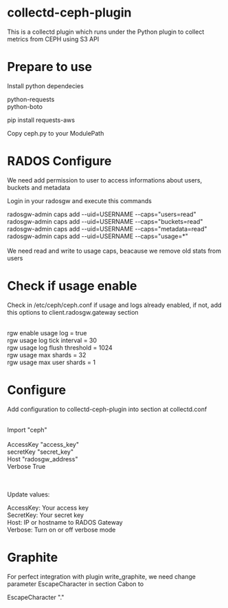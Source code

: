 collectd-ceph-plugin
====================

This is a collectd plugin which runs under the Python plugin to collect metrics from CEPH using S3 API


Prepare to use
==============
Install python dependecies

python-requests<br>
python-boto

pip install requests-aws

Copy ceph.py to your ModulePath


RADOS Configure
======================

We need add permission to user to access informations about users, buckets and metadata

Login in your radosgw and execute this commands

radosgw-admin caps add --uid=USERNAME --caps="users=read"<br>
radosgw-admin caps add --uid=USERNAME --caps="buckets=read"<br>
radosgw-admin caps add --uid=USERNAME --caps="metadata=read"<br>
radosgw-admin caps add --uid=USERNAME --caps="usage=*"<br>
<br>
We need read and write to usage caps, beacause we remove old stats from users


Check if usage enable
=====================

Check in /etc/ceph/ceph.conf if usage and logs already enabled, if not, add this options to client.radosgw.gateway section<br><br>

rgw enable usage log = true<br>
rgw usage log tick interval = 30<br>
rgw usage log flush threshold = 1024<br>
rgw usage max shards = 32<br>
rgw usage max user shards = 1<br>


Configure
=========

Add configuration to collectd-ceph-plugin into <Plugin python> section at collectd.conf<br>


<Plugin python><br>
    Import "ceph"<br>
    <module ceph><br>
        AccessKey "access_key"<br>
        secretKey "secret_key"<br>
        Host "radosgw_address"<br>
        Verbose True<br>
    </module><br>
</Plugin><br>

Update values:<br>

AccessKey: Your access key<br>
SecretKey: Your secret key<br>
Host: IP or hostname to RADOS Gateway<br>
Verbose: Turn on or off verbose mode<br>

Graphite
========

For perfect integration with plugin write_graphite, we need change parameter EscapeCharacter in section Cabon to

EscapeCharacter "."

